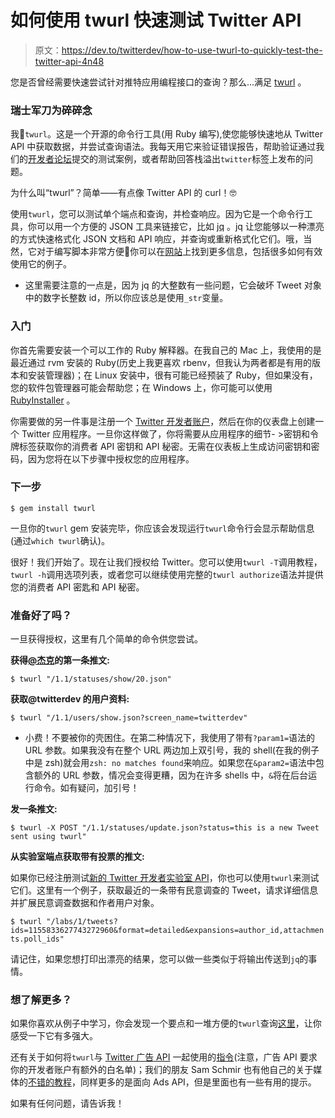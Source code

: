 # 如何使用 twurl 快速测试 Twitter API

> 原文：<https://dev.to/twitterdev/how-to-use-twurl-to-quickly-test-the-twitter-api-4n48>

您是否曾经需要快速尝试针对推特应用编程接口的查询？那么...满足 [twurl](https://github.com/twitter/twurl) 。

### 瑞士军刀为碎碎念

我💙`twurl`。这是一个开源的命令行工具(用 Ruby 编写),使您能够快速地从 Twitter API 中获取数据，并尝试查询语法。我每天用它来验证错误报告，帮助验证通过我们的[开发者论坛](https://twittercommunity.com)提交的测试案例，或者帮助回答栈溢出`twitter`标签上发布的问题。

为什么叫“twurl”？简单——有点像 Twitter API 的 curl！🤓

使用`twurl`，您可以测试单个端点和查询，并检查响应。因为它是一个命令行工具，你可以用一个方便的 JSON 工具来链接它，比如 [jq](https://github.com/stedolan/jq) 。jq 让您能够以一种漂亮的方式快速格式化 JSON 文档和 API 响应，并查询或重新格式化它们。哦，当然，它对于编写脚本非常方便📄你可以在[网站](http://stedolan.github.io/jq/)上找到更多信息，包括很多如何有效使用它的例子。

*   这里需要注意的一点是，因为 jq 的大整数有一些问题，它会破坏 Tweet 对象中的数字长整数 id，所以你应该总是使用`_str`变量。

### 入门

你首先需要安装一个可以工作的 Ruby 解释器。在我自己的 Mac 上，我使用的是最近通过 rvm 安装的 Ruby(历史上我更喜欢 rbenv，但我认为两者都是有用的版本和安装管理器)；在 Linux 安装中，很有可能已经预装了 Ruby，但如果没有，您的软件包管理器可能会帮助您；在 Windows 上，你可能可以使用 [RubyInstaller](https://rubyinstaller.org/) 。

你需要做的另一件事是注册一个 [Twitter 开发者账户](https://t.co/apply-for-access)，然后在你的仪表盘上创建一个 Twitter 应用程序。一旦你这样做了，你将需要从应用程序的细节- >密钥和令牌标签获取你的消费者 API 密钥和 API 秘密。无需在仪表板上生成访问密钥和密码，因为您将在以下步骤中授权您的应用程序。

### 下一步

`$ gem install twurl`

一旦你的`twurl` gem 安装完毕，你应该会发现运行`twurl`命令行会显示帮助信息(通过`which twurl`确认)。

很好！我们开始了。现在让我们授权给 Twitter。您可以使用`twurl -T`调用教程，`twurl -h`调用选项列表，或者您可以继续使用完整的`twurl authorize`语法并提供您的消费者 API 密匙和 API 秘密。

### 准备好了吗？

一旦获得授权，这里有几个简单的命令供您尝试。

**获得[@杰克](https://dev.to/jack)的第一条推文:**

`$ twurl "/1.1/statuses/show/20.json"`

**获取@twitterdev 的用户资料:**

`$ twurl "/1.1/users/show.json?screen_name=twitterdev"`

*   小费！不要被你的壳困住。在第二种情况下，我使用了带有`?param1=`语法的 URL 参数。如果我没有在整个 URL 两边加上双引号，我的 shell(在我的例子中是 zsh)就会用`zsh: no matches found`来响应。如果您在`&param2=`语法中包含额外的 URL 参数，情况会变得更糟，因为在许多 shells 中，`&`将在后台运行命令。如有疑问，加引号！

**发一条推文:**

`$ twurl -X POST "/1.1/statuses/update.json?status=this is a new Tweet sent using twurl"`

**从实验室端点获取带有投票的推文:**

如果你已经注册测试[新的 Twitter 开发者实验室 API](https://developer.twitter.com/en/labs)，你也可以使用`twurl`来测试它们。这里有一个例子，获取最近的一条带有民意调查的 Tweet，请求详细信息并扩展民意调查数据和作者用户对象。

`$ twurl "/labs/1/tweets?ids=1155833627743272960&format=detailed&expansions=author_id,attachments.poll_ids"`

请记住，如果您想打印出漂亮的结果，您可以做一些类似于将输出传送到`jq`的事情。

### 想了解更多？

如果你喜欢从例子中学习，你会发现一个要点和一堆方便的`twurl`查询[这里](https://gist.github.com/andypiper/32bdb4c7f0b8d65385fc7c8fa3988083)，让你感受一下它有多强大。

还有关于如何将`twurl`与 [Twitter 广告 API](https://developer.twitter.com/en/docs/ads/general/overview) 一起使用的[指令](https://developer.twitter.com/en/docs/tutorials/using-twurl.html)(注意，广告 API 要求你的开发者账户有额外的白名单)；我们的朋友 Sam Schmir 也有他自己的关于媒体的[不错的教程](https://medium.com/@SamSchmir/a-guide-to-the-twitter-api-and-twurl-8711466a0635)，同样更多的是面向 Ads API，但是里面也有一些有用的提示。

如果有任何问题，请告诉我！
